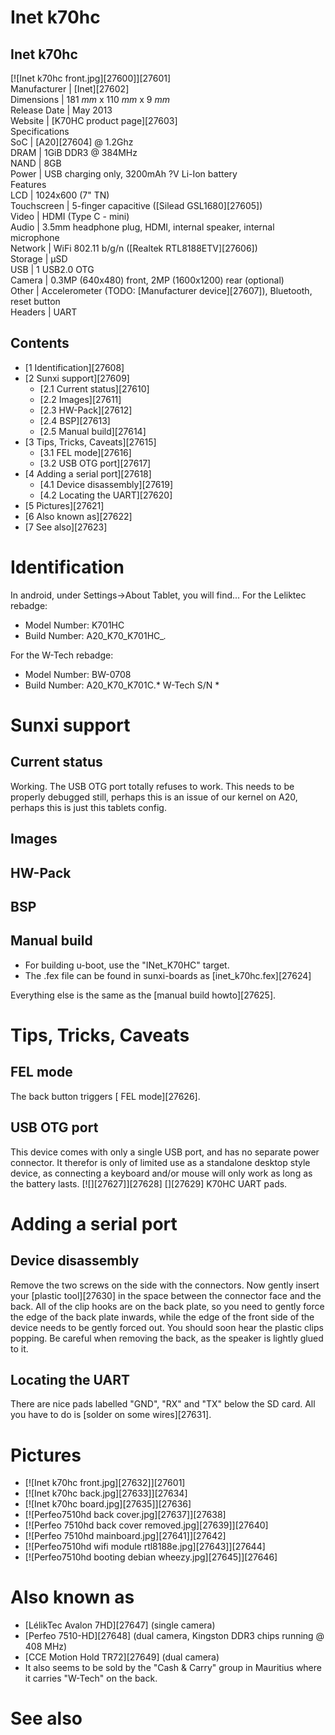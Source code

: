 # Inet k70hc
Inet k70hc  
---  
[![Inet k70hc front.jpg][27600]][27601]  
Manufacturer |  [Inet][27602]  
Dimensions |  181 _mm_ x 110 _mm_ x 9 _mm_  
Release Date |  May 2013   
Website |  [K70HC product page][27603]  
Specifications   
SoC |  [A20][27604] @ 1.2Ghz   
DRAM |  1GiB DDR3 @ 384MHz   
NAND |  8GB   
Power |  USB charging only, 3200mAh ?V Li-Ion battery   
Features   
LCD |  1024x600 (7" TN)   
Touchscreen |  5-finger capacitive ([Silead GSL1680][27605])   
Video |  HDMI (Type C - mini)   
Audio |  3.5mm headphone plug, HDMI, internal speaker, internal microphone   
Network |  WiFi 802.11 b/g/n ([Realtek RTL8188ETV][27606])   
Storage |  µSD   
USB |  1 USB2.0 OTG   
Camera |  0.3MP (640x480) front, 2MP (1600x1200) rear (optional)   
Other |  Accelerometer (TODO: [Manufacturer device][27607]), Bluetooth, reset button   
Headers |  UART   
## Contents
  * [1 Identification][27608]
  * [2 Sunxi support][27609]
    * [2.1 Current status][27610]
    * [2.2 Images][27611]
    * [2.3 HW-Pack][27612]
    * [2.4 BSP][27613]
    * [2.5 Manual build][27614]
  * [3 Tips, Tricks, Caveats][27615]
    * [3.1 FEL mode][27616]
    * [3.2 USB OTG port][27617]
  * [4 Adding a serial port][27618]
    * [4.1 Device disassembly][27619]
    * [4.2 Locating the UART][27620]
  * [5 Pictures][27621]
  * [6 Also known as][27622]
  * [7 See also][27623]

# Identification
In android, under Settings->About Tablet, you will find... 
For the Leliktec rebadge: 
  * Model Number: K701HC
  * Build Number: A20_K70_K701HC_*.*

For the W-Tech rebadge: 
  * Model Number: BW-0708
  * Build Number: A20_K70_K701C.* W-Tech S/N *

# Sunxi support
## Current status
Working. 
The USB OTG port totally refuses to work. This needs to be properly debugged still, perhaps this is an issue of our kernel on A20, perhaps this is just this tablets config. 
## Images
## HW-Pack
## BSP
## Manual build
  * For building u-boot, use the "INet_K70HC" target.
  * The .fex file can be found in sunxi-boards as [inet_k70hc.fex][27624]

Everything else is the same as the [manual build howto][27625]. 
# Tips, Tricks, Caveats
## FEL mode
The back button triggers [ FEL mode][27626]. 
## USB OTG port
This device comes with only a single USB port, and has no separate power connector. It therefor is only of limited use as a standalone desktop style device, as connecting a keyboard and/or mouse will only work as long as the battery lasts. 
[![][27627]][27628]
[][27629]
K70HC UART pads.
# Adding a serial port
## Device disassembly
Remove the two screws on the side with the connectors. 
Now gently insert your [plastic tool][27630] in the space between the connector face and the back. All of the clip hooks are on the back plate, so you need to gently force the edge of the back plate inwards, while the edge of the front side of the device needs to be gently forced out. You should soon hear the plastic clips popping. Be careful when removing the back, as the speaker is lightly glued to it. 
## Locating the UART
There are nice pads labelled "GND", "RX" and "TX" below the SD card. All you have to do is [solder on some wires][27631]. 
# Pictures
  * [![Inet k70hc front.jpg][27632]][27601]
  * [![Inet k70hc back.jpg][27633]][27634]
  * [![Inet k70hc board.jpg][27635]][27636]
  * [![Perfeo7510hd back cover.jpg][27637]][27638]
  * [![Perfeo 7510hd back cover removed.jpg][27639]][27640]
  * [![Perfeo 7510hd mainboard.jpg][27641]][27642]
  * [![Perfeo7510hd wifi module rtl8188e.jpg][27643]][27644]
  * [![Perfeo7510hd booting debian wheezy.jpg][27645]][27646]

# Also known as
  * [LélikTec Avalon 7HD][27647] (single camera)
  * [Perfeo 7510-HD][27648] (dual camera, Kingston DDR3 chips running @ 408 MHz)
  * [CCE Motion Hold TR72][27649] (dual camera)
  * It also seems to be sold by the "Cash & Carry" group in Mauritius where it carries "W-Tech" on the back.

# See also
